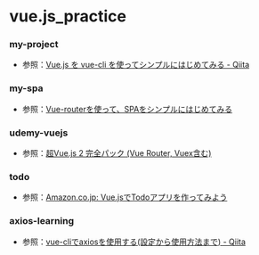 # vue.js_practice

### my-project
- 参照：[Vue.js を vue-cli を使ってシンプルにはじめてみる - Qiita](https://qiita.com/567000/items/dde495d6a8ad1c25fa43)

### my-spa
- 参照：[Vue-routerを使って、SPAをシンプルにはじめてみる](https://qiita.com/567000/items/d6a7c694a370dc92e774)

### udemy-vuejs
- 参照：[超Vue.js 2 完全パック (Vue Router, Vuex含む)](https://www.udemy.com/course/vue-js-complete-guide/)

### todo
- 参照：[Amazon.co.jp: Vue.jsでTodoアプリを作ってみよう](https://www.amazon.co.jp/Vue-js%E3%81%A7Todo%E3%82%A2%E3%83%97%E3%83%AA%E3%82%92%E4%BD%9C%E3%81%A3%E3%81%A6%E3%81%BF%E3%82%88%E3%81%86-kenpapa-ebook/dp/B07JLBB1V9/ref=sr_1_7?__mk_ja_JP=%E3%82%AB%E3%82%BF%E3%82%AB%E3%83%8A&dchild=1&keywords=vue&qid=1628650408&refinements=p_n_feature_nineteen_browse-bin%3A3169286051&rnid=3169285051&s=digital-text&sr=1-7)

### axios-learning
- 参照：[vue-cliでaxiosを使用する(設定から使用方法まで) - Qiita](https://qiita.com/right1121/items/092ac7ff747e1c47b2b1)
